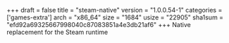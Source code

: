 +++
draft = false
title = "steam-native"
version = "1.0.0.54-1"
categories = ['games-extra']
arch = "x86_64"
size = "1684"
usize = "22905"
sha1sum = "efd92a69325667998040c87083851a4e3db21af6"
+++
Native replacement for the Steam runtime
